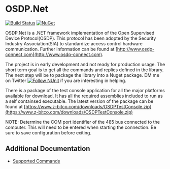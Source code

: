 # OSDP.Net #

[![Build Status](https://dev.azure.com/jonathanhorvath/OSDP.Net/_apis/build/status/bytedreamer.OSDP.Net?branchName=develop)](https://dev.azure.com/jonathanhorvath/OSDP.Net/_build/latest?definitionId=1&branchName=master)
[![NuGet](https://img.shields.io/nuget/v/OSDP.Net.svg?style=flat)](https://www.nuget.org/packages/OSDP.Net/)

OSDP.Net is a .NET framework implementation of the Open Supervised Device Protocol(OSDP). This protocol has been adopted by the Security Industry Association(SIA) to standardize access control hardware communication. Further information can be found at [http://www.osdp-connect.com](http://www.osdp-connect.com).

The project is in early development and not ready for production usage. The short term goal is to get all the commands and replies defined in the library. The next step will be to package the library into a Nuget package. DM me on Twitter [![Follow NUnit](https://img.shields.io/twitter/follow/bytedreamer.svg?style=social)](https://twitter.com/bytedreamer) if you are interesting in helping.

There is a package of the test console application for all the major platforms available for download. It has all the required assemblies included to run as a self containsed executable. The latest version of the package can be found at [https://www.z-bitco.com/downloads/OSDPTestConsole.zip](https://www.z-bitco.com/downloads/OSDPTestConsole.zip)

NOTE: Determine the COM port identifier of the 485 bus connected to the computer. This will need to be entered when starting the connection. Be sure to save configuration before exiting.

## Additional Documentation ##
* [Supported Commands](docs/supported_commands.md)

